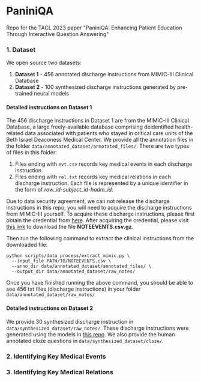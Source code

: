 # PaniniQA
Repo for the TACL 2023 paper "PaniniQA: Enhancing Patient Education Through Interactive Question Answering"


### 1. Dataset 

We open source two datasets:

1. **Dataset 1** - 456 annotated discharge instructions from MIMIC-III Clinical Database
2. **Dataset 2** - 100 synthesized discharge instructions generated by pre-trained neural models

#### Detailed instructions on Dataset 1
The 456 discharge instructions in Dataset 1 are from the MIMIC-III Clinical Database, a large freely-available database comprising deidentified health-related data associated with patients who stayed in critical care units of the Beth Israel Deaconess Medical Center. 
We provide all the annotation files in the folder ```data/annotated_dataset/annotated_files/```. There are two types of files in this folder: 
1. Files ending with ```evt.csv``` records key medical events in each discharge instruction. 
2. Files ending with ```rel.txt``` records key medical relations in each discharge instruction.
Each file is represented by a unique identifier in the form of *row_id-subject_id-hadm_id*.

Due to data security agreement, we can not release the discharge instructions in this repo, you will need to acquire the discharge instructions from MIMIC-III yourself.
To acquire these discharge instructions, please first obtain the credential from [here](https://link-url-here.org).
After acquiring the credential, please visit [this link](https://physionet.org/content/mimiciii/1.4/NOTEEVENTS.csv.gz) to download the file **NOTEEVENTS.csv.gz**.

Then run the following command to extract the clinical instructions from the downloaded file:

```
python scripts/data_process/extract_mimic.py \
  --input_file PATH/TO/NOTEEVENTS.csv \
  --anno_dir data/annotated_dataset/annotated_files/ \
  --output_dir data/annotated_dataset/raw_notes/
```

Once you have finished running the above command, you should be able to see 456 txt files (discharge instructions) in your folder ```data/annotated_dataset/raw_notes/```

#### Detailed instructions on Dataset 2

We provide 30 synthesized discharge instruction in ```data/synthesized_dataset/raw_notes/```. 
These discharge instructions were generated using the models in [this repo](https://github.com/pengshancai/AVS_gen).
We also provide the human annotated cloze questions in ```data/synthesized_dataset/cloze/```. 


### 2. Identifying Key Medical Events

### 3. Identifying Key Medical Relations


